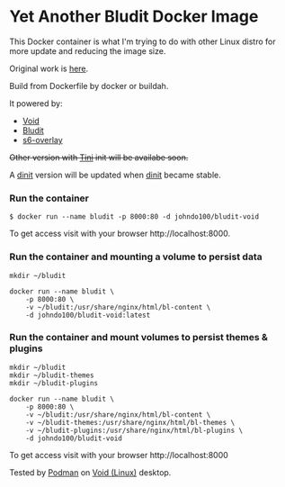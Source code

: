 # Yet Another Bludit Docker Image

This Docker container is what I'm trying to do with other Linux distro for more update and reducing the image size.

Original work is [here](https://github.com/bludit/docker).

Build from Dockerfile by docker or buildah.

It powered by:
- [Void](https://voidlinux.org)
- [Bludit](https://www.bludit.com)
- [s6-overlay](https://github.com/just-containers/s6-overlay)

~~Other version with [Tini](https://github.com/krallin/tini) init will be availabe soon.~~

A [dinit](https://gitlab.com/tozd/dinit) version will be updated when [dinit](https://gitlab.com/tozd/dinit) became stable.

### Run the container

`$ docker run --name bludit -p 8000:80 -d johndo100/bludit-void`

To get access visit with your browser http://localhost:8000.

### Run the container and mounting a volume to persist data

```
mkdir ~/bludit

docker run --name bludit \
    -p 8000:80 \
    -v ~/bludit:/usr/share/nginx/html/bl-content \
    -d johndo100/bludit-void:latest
```

### Run the container and mount volumes to persist themes & plugins

```
mkdir ~/bludit
mkdir ~/bludit-themes
mkdir ~/bludit-plugins

docker run --name bludit \
    -p 8000:80 \
    -v ~/bludit:/usr/share/nginx/html/bl-content \
    -v ~/bludit-themes:/usr/share/nginx/html/bl-themes \
    -v ~/bludit-plugins:/usr/share/nginx/html/bl-plugins \
    -d johndo100/bludit-void
```

To get access visit with your browser http://localhost:8000

Tested by [Podman](https://podman.io) on [Void (Linux)](https://voidlinux.org) desktop.
